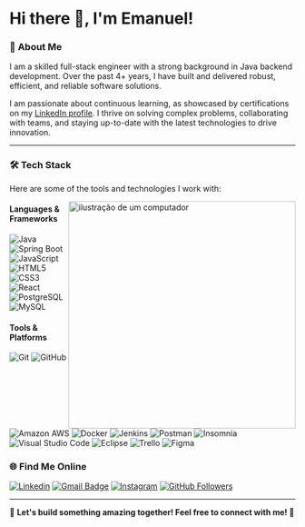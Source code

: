 # Hi there 👋, I'm Emanuel!

### 🚀 **About Me**

<p align="left"> 
I am a skilled full-stack engineer with a strong background in Java backend development. Over the past 4+ years, I have built and delivered robust, efficient, and reliable software solutions. 

I am passionate about continuous learning, as showcased by certifications on my [LinkedIn profile](https://www.linkedin.com/in/emanuel-conte-cardoso/). I thrive on solving complex problems, collaborating with teams, and staying up-to-date with the latest technologies to drive innovation.
</p>

---

### 🛠 **Tech Stack**

Here are some of the tools and technologies I work with:

<img src="https://raw.githubusercontent.com/MicaelliMedeiros/micaellimedeiros/master/image/computer-illustration.png" alt="ilustração de um computador" width="400px" align="right">

#### **Languages & Frameworks**
![Java](https://img.shields.io/badge/-Java-333333?style=flat&logo=Java&logoColor=007396)
![Spring Boot](https://img.shields.io/badge/-Spring%20Boot-333333?style=flat&logo=spring&logoColor=6DB33F)
![JavaScript](https://img.shields.io/badge/-JavaScript-333333?style=flat&logo=javascript)
![HTML5](https://img.shields.io/badge/-HTML5-333333?style=flat&logo=HTML5)
![CSS3](https://img.shields.io/badge/-CSS3-333333?style=flat&logo=CSS3&logoColor=1572B6)
![React](https://img.shields.io/badge/-React-333333?style=flat&logo=react)
![PostgreSQL](https://img.shields.io/badge/-PostgreSQL-333333?style=flat&logo=postgresql&logoColor=336791)
![MySQL](https://img.shields.io/badge/-MySQL-333333?style=flat&logo=mysql)


#### **Tools & Platforms**
![Git](https://img.shields.io/badge/-Git-333333?style=flat&logo=git)
![GitHub](https://img.shields.io/badge/-GitHub-333333?style=flat&logo=github)
![Amazon AWS](https://img.shields.io/badge/-Amazon%20AWS-333333?style=flat&logo=amazon-aws&logoColor=FF9900)
![Docker](https://img.shields.io/badge/-Docker-333333?style=flat&logo=docker)
![Jenkins](https://img.shields.io/badge/-Jenkins-333333?style=flat&logo=jenkins)
![Postman](https://img.shields.io/badge/-Postman-333333?style=flat&logo=postman)
![Insomnia](https://img.shields.io/badge/-Insomnia-333333?style=flat&logo=insomnia)
![Visual Studio Code](https://img.shields.io/badge/-Visual%20Studio%20Code-333333?style=flat&logo=visual-studio-code&logoColor=007ACC)
![Eclipse](https://img.shields.io/badge/-Eclipse-333333?style=flat&logo=eclipse-ide&logoColor=2C2255)
![Trello](https://img.shields.io/badge/-Trello-333333?style=flat&logo=trello&logoColor=007ACC)
![Figma](https://img.shields.io/badge/-Figma-333333?style=flat&logo=figma&logoColor=007ACC)


### 🌐 **Find Me Online**

[![Linkedin](https://img.shields.io/badge/-LinkedIn-blue?style=flat-square&logo=Linkedin&logoColor=white&link=https://www.linkedin.com/in/emanuel-conte-cardoso-20b75614b/)](https://www.linkedin.com/in/emanuel-conte-cardoso-20b75614b/)
[![Gmail Badge](https://img.shields.io/badge/-emanuelcontecardoso@gmail.com-006bed?style=flat-square&logo=Gmail&logoColor=white&link=mailto:emanuelcontecardoso@gmail.com)](mailto:emanuelcontecardoso@gmail.com)
[![Instagram](https://img.shields.io/badge/-Instagram-DF0174?style=flat-square&logo=instagram&logoColor=white&link=https://www.instagram.com/emanuelconte_/)](https://www.instagram.com/emanuelconte_/)
[![GitHub Followers](https://img.shields.io/github/followers/emanuelconte?label=Follow&style=social)](https://github.com/emanuelconte)

---

🎯 **Let's build something amazing together! Feel free to connect with me! 🚀**
